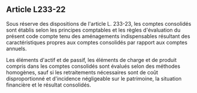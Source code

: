 Article L233-22
----
Sous réserve des dispositions de l'article L. 233-23, les comptes consolidés
sont établis selon les principes comptables et les règles d'évaluation du
présent code compte tenu des aménagements indispensables résultant des
caractéristiques propres aux comptes consolidés par rapport aux comptes annuels.

Les éléments d'actif et de passif, les éléments de charge et de produit compris
dans les comptes consolidés sont évalués selon des méthodes homogènes, sauf si
les retraitements nécessaires sont de coût disproportionné et d'incidence
négligeable sur le patrimoine, la situation financière et le résultat
consolidés.
